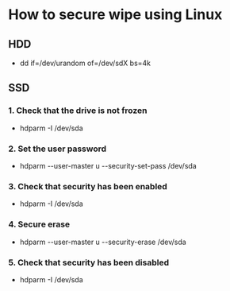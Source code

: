 # How to secure wipe using Linux

## HDD
- dd if=/dev/urandom of=/dev/sdX bs=4k

## SSD
### 1. Check that the drive is not frozen
- hdparm -I /dev/sda
### 2. Set the user password
- hdparm --user-master u --security-set-pass <password> /dev/sda
### 3. Check that security has been enabled
- hdparm -I /dev/sda
### 4. Secure erase
- hdparm --user-master u --security-erase <password> /dev/sda
### 5. Check that security has been disabled
- hdparm -I /dev/sda
